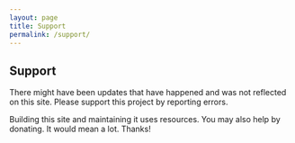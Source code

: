 ```yaml
---
layout: page
title: Support
permalink: /support/
---
```


## Support

There might have been updates that have happened and was not reflected on this site. Please support this project by reporting errors.

Building this site and maintaining it uses resources. You may also help by donating. It would mean a lot. Thanks!
